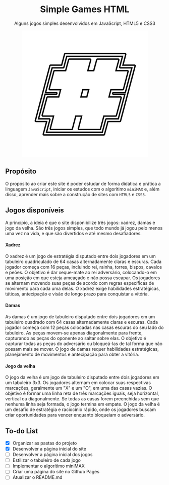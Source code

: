 <h1 align='center'>Simple Games HTML</h1>
<p align='center'>Alguns jogos simples desenvolvidos em JavaScript, HTML5 e CSS3
<div align='center'>
 <img src='./assets/icone-grande.png' alt='icone-grande'>
</div>

## Propósito
O propósito ao criar este site é poder estudar de forma didática e prática a linguagem ```JavaScript```, iniciar os estudos com o algorítimo ```miniMAX``` e, além disso, aprender mais sobre a construção de sites com ```HTML5``` e ```CSS3```.

## Jogos disponíveis
A princípio, a ideia é que o site disponibilize três jogos: xadrez, damas e jogo da velha. São três jogos simples, que todo mundo já jogou pelo menos uma vez na vida, e que são divertidos e até mesmo desafiadores.
#### Xadrez
O xadrez é um jogo de estratégia disputado entre dois jogadores em um tabuleiro quadriculado de 64 casas alternadamente claras e escuras. Cada jogador começa com 16 peças, incluindo rei, rainha, torres, bispos, cavalos e peões. O objetivo é dar xeque-mate ao rei adversário, colocando-o em uma posição em que esteja ameaçado e não possa escapar. Os jogadores se alternam movendo suas peças de acordo com regras específicas de movimento para cada uma delas. O xadrez exige habilidades estratégicas, táticas, antecipação e visão de longo prazo para conquistar a vitória.
#### Damas
As damas é um jogo de tabuleiro disputado entre dois jogadores em um tabuleiro quadrado com 64 casas alternadamente claras e escuras. Cada jogador começa com 12 peças colocadas nas casas escuras do seu lado do tabuleiro. As peças movem-se apenas diagonalmente para frente, capturando as peças do oponente ao saltar sobre elas. O objetivo é capturar todas as peças do adversário ou bloqueá-las de tal forma que não possam mais se mover. O jogo de damas requer habilidades estratégicas, planejamento de movimentos e antecipação para obter a vitória.
#### Jogo da velha
O jogo da velha é um jogo de tabuleiro disputado entre dois jogadores em um tabuleiro 3x3. Os jogadores alternam em colocar suas respectivas marcações, geralmente um "X" e um "O", em uma das casas vazias. O objetivo é formar uma linha reta de três marcações iguais, seja horizontal, vertical ou diagonalmente. Se todas as casas forem preenchidas sem que nenhuma linha seja formada, o jogo termina em empate. O jogo da velha é um desafio de estratégia e raciocínio rápido, onde os jogadores buscam criar oportunidades para vencer enquanto bloqueiam o adversário.

## To-do List

- [x] Organizar as pastas do projeto
- [x] Desenvolver a página inicial do site
- [ ] Desenvolver a página inicial dos jogos
- [ ] Estilizar o tabuleiro de cada jogo
- [ ] Implementar o algorítimo miniMAX
- [ ] Criar uma página do site no Github Pages
- [ ] Atualizar o README.md
